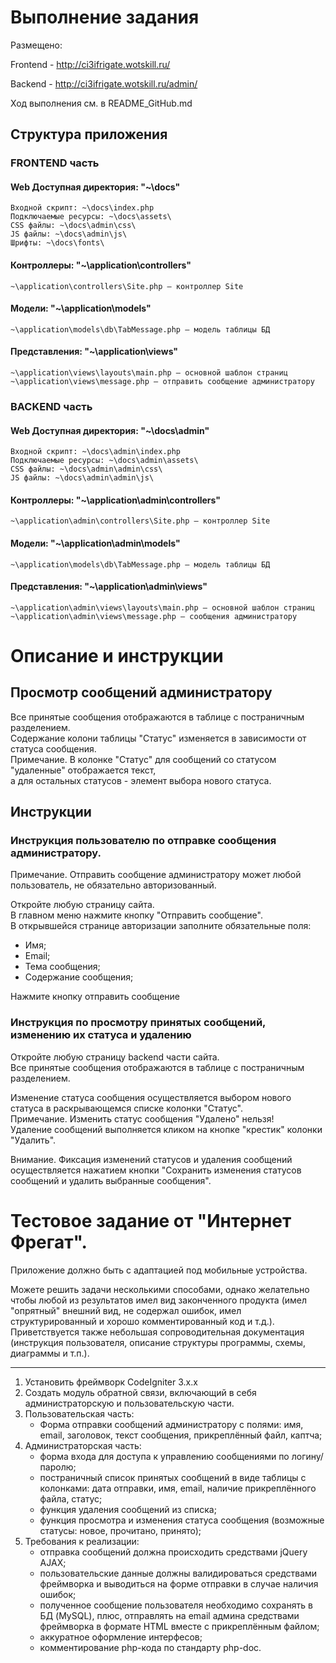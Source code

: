# Выполнение задания

Размещено:

Frontend - http://ci3ifrigate.wotskill.ru/

Backend  - http://ci3ifrigate.wotskill.ru/admin/

Ход выполнения см. в README_GitHub.md

## Структура приложения

### FRONTEND часть

#### Web Доступная директория: "~\docs\"
```
Входной скрипт: ~\docs\index.php
Подключаемые ресурсы: ~\docs\assets\
CSS файлы: ~\docs\admin\css\
JS файлы: ~\docs\admin\js\
Шрифты: ~\docs\fonts\
```

#### Контроллеры: "~\application\controllers\"
```
~\application\controllers\Site.php – контроллер Site
```

#### Модели: "~\application\models\"
```
~\application\models\db\TabMessage.php – модель таблицы БД
```

#### Представления: "~\application\views\"
```
~\application\views\layouts\main.php – основной шаблон страниц
~\application\views\message.php – отправить сообщение администратору
```

### BACKEND часть

#### Web Доступная директория: "~\docs\admin\"
```
Входной скрипт: ~\docs\admin\index.php
Подключаемые ресурсы: ~\docs\admin\assets\
CSS файлы: ~\docs\admin\admin\css\
JS файлы: ~\docs\admin\admin\js\
```

#### Контроллеры: "~\application\admin\controllers\"
```
~\application\admin\controllers\Site.php – контроллер Site
```

#### Модели: "~\application\admin\models\"
```
~\application\models\db\TabMessage.php – модель таблицы БД
```

#### Представления: "~\application\admin\views\"
```
~\application\admin\views\layouts\main.php – основной шаблон страниц
~\application\admin\views\message.php – сообщения администратору
```

# Описание и инструкции

## Просмотр сообщений администратору

Все принятые сообщения отображаются в таблице с постраничным разделением. \
Содержание колони таблицы "Статус" изменяется в зависимости от статуса сообщения. \
Примечание. В колонке "Статус" для сообщений со статусом "удаленные" отображается текст, \
а для остальных статусов - элемент выбора нового статуса.

## Инструкции

### Инструкция пользователю по отправке сообщения администратору.

Примечание. Отправить сообщение администратору может любой пользователь, не обязательно авторизованный.

Откройте любую страницу сайта. \
В главном меню нажмите кнопку "Отправить сообщение". \
В открывшейся странице авторизации заполните обязательные поля:
- Имя;
- Email;
- Тема сообщения;
- Содержание сообщения;

Нажмите кнопку отправить сообщение

### Инструкция по просмотру принятых сообщений, изменению их статуса и удалению

Откройте любую страницу backend части сайта. \
Все принятые сообщения отображаются в таблице с постраничным разделением.

Изменение статуса сообщения осуществляется выбором нового статуса в раскрывающемся списке колонки "Статус". \
Примечание. Изменить статус сообщения "Удалено" нельзя! \
Удаление сообщений выполняется кликом на кнопке "крестик" колонки "Удалить".

Внимание. Фиксация изменений статусов и удаления сообщений осуществляется нажатием кнопки "Сохранить изменения статусов сообщений и удалить выбранные сообщения".

#  Тестовое задание от "Интернет Фрегат".

Приложение должно быть с адаптацией под мобильные устройства.

Можете решить задачи несколькими способами, однако желательно чтобы любой из
результатов имел вид законченного продукта (имел "опрятный" внешний вид,
не содержал ошибок, имел структурированный и хорошо комментированный код и т.д.).
Приветствуется также небольшая сопроводительная документация (инструкция пользователя,
описание структуры программы, схемы, диаграммы и т.п.).

--------------------------------------------------------------------------------

1. Установить фреймворк CodeIgniter 3.x.x
2. Создать модуль обратной связи, включающий в себя администраторскую и пользовательскую части.
3. Пользовательская часть:
	- Форма отправки сообщений администратору с полями: имя, email, заголовок, текст сообщения, прикреплённый файл, каптча;
4. Администраторская часть:
	- форма входа для доступа к управлению сообщениями по логину/паролю;
	- постраничный список принятых сообщений в виде таблицы с колонками: дата отправки, имя, email, наличие прикреплённого файла, статус;
	- функция удаления сообщений из списка;
	- функция просмотра и изменения статуса сообщения (возможные статусы: новое, прочитано, принято);
5. Требования к реализации:
	- отправка сообщений должна происходить средствами jQuery AJAX;
	- пользовательские данные должны валидироваться средствами фреймворка и выводиться на форме отправки в случае наличия ошибок;
	- полученное сообщение пользователя необходимо сохранять в БД (MySQL), плюс, отправлять на email админа средствами фреймворка в формате HTML вместе с прикреплённым файлом;
	- аккуратное оформление интерфесов;
	- комментирование php-кода по стандарту php-doc.
